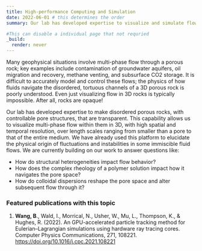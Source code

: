 ```yaml
---
title: High-performance Computing and Simulation
date: 2022-06-01 # this determines the order
summary: Our lab has developed expertise to visualize and simulate flow and particle trasnport within them in 3D, with high spatial and temporal resolution, over length scales ranging from smaller than a pore to that of the entire medium.

#This can disable a individual page that not requried
_build:
  render: never
---
```


Many geophysical situations involve multi-phase flow through a porous rock; key examples include contamination of groundwater aquifers, oil migration and recovery, methane venting, and subsurface CO2 storage. It is difficult to accurately model and control these flows; the physics of how fluids navigate the disordered, tortuous channels of a 3D porous rock is poorly understood. Even just visualizing flow in 3D rocks is typically impossible. After all, rocks are opaque!

Our lab has developed expertise to make disordered porous rocks, with controllable pore structures, that are transparent. This capability allows us to visualize multi-phase flow within them in 3D, with high spatial and temporal resolution, over length scales ranging from smaller than a pore to that of the entire medium. We have already used this platform to elucidate the physical origin of fluctuations and instabilities in some immiscible fluid flows. We are currently building on our work to answer questions like:
- How do structural heterogeneities impact flow behavior?
- How does the complex rheology of a polymer solution impact how it navigates the pore space?
- How do colloidal dispersions reshape the pore space and alter subsequent flow through it?

### Featured publications with this topic

1. **Wang, B**., Wald, I., Morrical, N., Usher, W., Mu, L., Thompson, K., & Hughes, R. (2022). An GPU-accelerated particle tracking method for Eulerian–Lagrangian simulations using hardware ray tracing cores. Computer Physics Communications, 271, 108221. https://doi.org/10.1016/j.cpc.2021.108221
